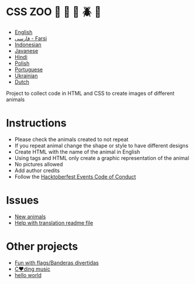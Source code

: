 # CSS ZOO :pig: :frog: :bee: :beetle: :lion:

- [English](https://github.com/xaca/css_zoo/blob/master/readme_english.md)
- [فارسی - Farsi](https://github.com/xaca/css_zoo/blob/master/README_Farsi.md)
- [Indonesian](https://github.com/xaca/css_zoo/blob/master/readme_indonesian.md)
- [Javanese](https://github.com/xaca/css_zoo/blob/master/readme_javanese.md)
- [Hindi](https://github.com/xaca/css_zoo/blob/master/readme_hindi.md)
- [Polish](https://github.com/xaca/css_zoo/blob/master/readme_pl.md)
- [Portuguese](https://github.com/xaca/css_zoo/blob/master/README_por.md)
- [Ukrainian](https://github.com/xaca/css_zoo/blob/master/readme_ukrainian.md)
- [Dutch](https://github.com/xaca/css_zoo/blob/master/README-Dutch.md)

Project to collect code in HTML and CSS to create images of different animals

# Instructions

- Please check the animals created to not repeat 
- If you repeat animal change the shape or style to have different designs 
- Create HTML with the name of the animal in English
- Using tags and HTML only create a graphic representation of the animal
- No pictures allowed
- Add author credits
- Follow the [Hacktoberfest Events Code of Conduct](https://docs.google.com/document/d/1gFKOhyUqMZzrZcbq8A_TpO5x9J9HK6agv70awCH8pyI/edit)

# Issues

- [New animals](https://github.com/xaca/css_zoo/issues/2)
- [Help with translation readme file](https://github.com/xaca/css_zoo/issues/1)

# Other projects

- [Fun with flags/Banderas divertidas](https://github.com/xaca/juego_banderas)
- [C:heart:ding music](https://github.com/xaca/coding-music)
- [hello world](https://github.com/xaca/holamundo.co)
